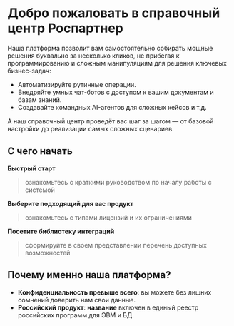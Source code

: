 # Добро пожаловать в справочный центр Роспартнер

 
Наша платформа позволит вам самостоятельно собирать мощные решения буквально за несколько кликов, не прибегая к программированию и сложным манипуляциям для решения ключевых бизнес-задач:

* Автоматизируйте рутинные операции.
* Внедряйте умных чат-ботов с доступом к вашим документам и базам знаний.
* Создавайте командных AI-агентов для сложных кейсов и т.д.

А наш справочный центр проведёт вас шаг за шагом — от базовой настройки до реализации самых сложных сценариев.


## С чего начать
<!-- добавить ссылки на страницы -->
**Быстрый старт**
> ознакомьтесь с краткими руководством по началу работы с системой

**Выберите подходящий для вас продукт**
> ознакомьтесь с типами лицензий и их ограничениями

**Посетите библиотеку интеграций**
> сформируйте в своем представлении перечень доступных возможностей

## Почему именно наша платформа?
* **Конфиденциальность превыше всего**: вы можете без лишних сомнений доверить нам свои данные. <!-- можно уточнить, почему -->
* **Российский продукт**: **название** включен в единый реестр российских программ для ЭВМ и БД. <!-- это на перспективу -->
 <!-- можно добавить другие фишки -->
